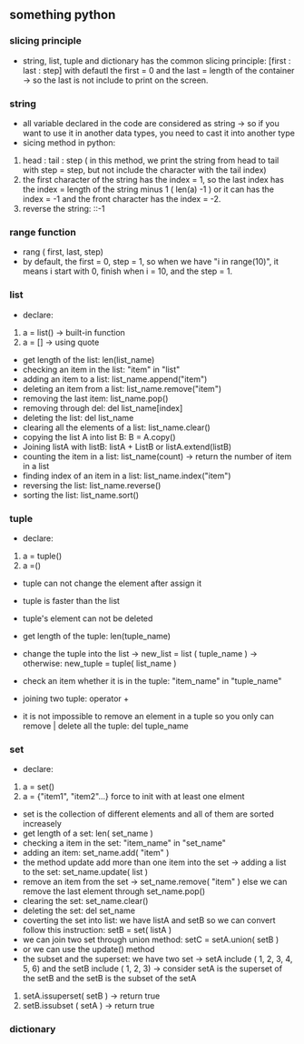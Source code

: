 ## something python 

### slicing principle
- string, list, tuple and dictionary has the common slicing principle: [first : last : step] with defautl the first = 0 and the last = length of the container -> so the last is not include to print on the screen.
### string
- all variable declared in the code are considered as string -> so if you want to use it in another data types, you need to cast it into another type
- sicing method in python:
1. head : tail : step ( in this method, we print the string from head to tail with step = step, but not include the character with the tail index)
2. the first character of the string has the index = 1, so the last index has the index = length of the string minus 1 ( len(a) -1 ) or it can has the index = -1 and the front character has the index = -2.
3. reverse the string: ::-1

### range function
- rang ( first, last, step)
- by default, the first = 0, step = 1, so when we have "i in range(10)", it means i start with 0, finish when i = 10, and the step = 1.

### list 
- declare:
1. a = list() -> built-in function
2. a = [] -> using quote
- get length of the list: len(list_name)
- checking an item in the list: "item" in "list"
- adding an item to a list: list_name.append("item")
- deleting an item from a list: list_name.remove("item")
- removing the last item: list_name.pop()
- removing through del: del list_name[index]
- deleting the list: del list_name
- clearing all the elements of a list: list_name.clear()
- copying the list A into list B: B = A.copy()
- Joining listA with listB: listA + ListB or listA.extend(listB)
- counting the item in a list: list_name(count) -> return the number of item in a list
- finding index of an item in a list: list_name.index("item")
- reversing the list: list_name.reverse()
- sorting the list: list_name.sort()


### tuple 
- declare:
1. a = tuple() 
2. a =()
- tuple can not change the element after assign it
- tuple is faster than the list
- tuple's element can not be deleted

- get length of the tuple: len(tuple_name)
- change the tuple into the list -> new_list = list ( tuple_name ) -> otherwise: new_tuple = tuple( list_name )
- check an item whether it is in the tuple: "item_name" in "tuple_name"
- joining two tuple: operator + 
- it is not impossible to remove an element in a tuple so you only can remove | delete all the tuple: del tuple_name

### set 
- declare:
1. a = set()
2. a = {"item1", "item2"...} force to init with at least one elment
- set is the collection of different elements and all of them are sorted increasely
- get length of a set: len( set_name )
- checking a item in the set: "item_name" in "set_name"
- adding an item: set_name.add( "item" )
- the method update add more than one item into the set -> adding a list to the set: set_name.update( list )
- remove an item from the set -> set_name.remove( "item" ) else we can remove the last element through set_name.pop()
- clearing the set: set_name.clear()
- deleting the set: del set_name 
- coverting the set into list: we have listA and setB so we can convert follow this instruction: setB = set( listA )
- we can join two set through union method: setC = setA.union( setB )
- or we can use the update() method
- the subset and the superset: we have two set -> setA include ( 1, 2, 3, 4, 5, 6) and the setB include ( 1, 2, 3) -> consider setA is the superset of the setB and the setB is the subset of the setA
1. setA.issuperset( setB ) -> return true
2. setB.issubset ( setA ) -> return true


### dictionary




